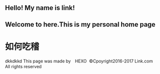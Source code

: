 ## Hello! My name is link!
## Welcome to here.This is my personal home page 

# 如何吃稽

<!--more-->
dkkdkkd
This page was made by　HEXO
  ©Cpoyright2016-2017 Link.com
      All rights reserved
